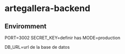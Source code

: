 # artegallera-backend

## Enviromment

PORT=3002
SECRET_KEY=definir has
MODE=production

DB_URL=url de la base de datos
